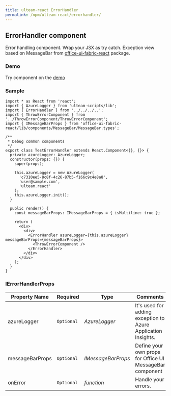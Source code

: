```yaml
---
title: ulteam-react ErrorHandler
permalink: /npm/ulteam-react/errorhandler/
---
```


## ErrorHandler component

Error handling component. Wrap your JSX as try catch. Exception view based on MessageBar from [office-ui-fabric-react](https://www.npmjs.com/package/office-ui-fabric-react) package.

### Demo
Try component on the [demo](/npm/ulteam-react/demo/?r=errorhandler)

### Sample

```tsx
import * as React from 'react';
import { AzureLogger } from 'ulteam-scripts/lib';
import { ErrorHandler } from '../../../..';
import { ThrowErrorComponent } from '../ThrowErrorComponent/ThrowErrorComponent';
import { IMessageBarProps } from 'office-ui-fabric-react/lib/components/MessageBar/MessageBar.types';

/**
 * Debug common components
 */
export class TestErrorHandler extends React.Component<{}, {}> {
  private azureLogger: AzureLogger;
  constructor(props: {}) {
    super(props);

    this.azureLogger = new AzureLogger(
      'c7310ee5-8c8f-4c26-87b5-f166c9c4e8a8',
      'user@sample.com',
      'ulteam.react'
    );
    this.azureLogger.init();
  }
  
  public render() {
    const messageBarProps: IMessageBarProps = { isMultiline: true };

    return (
      <div>
        <div>
          <ErrorHandler azureLogger={this.azureLogger} messageBarProps={messageBarProps}>
            <ThrowErrorComponent />
          </ErrorHandler>
        </div>
      </div>
    );
  }
}
```


### IErrorHandlerProps

| Property Name | Required | Type | Comments |
|-|-|-|-|
 | azureLogger | `Optional` |  *AzureLogger* |     It's used for adding exception to Azure Application Insights.       |  
 | messageBarProps | `Optional` |  *IMessageBarProps* |     Define your own props for Office UI MessageBar component       |  
 | onError | `Optional` |  *function* |     Handle your errors.       |

